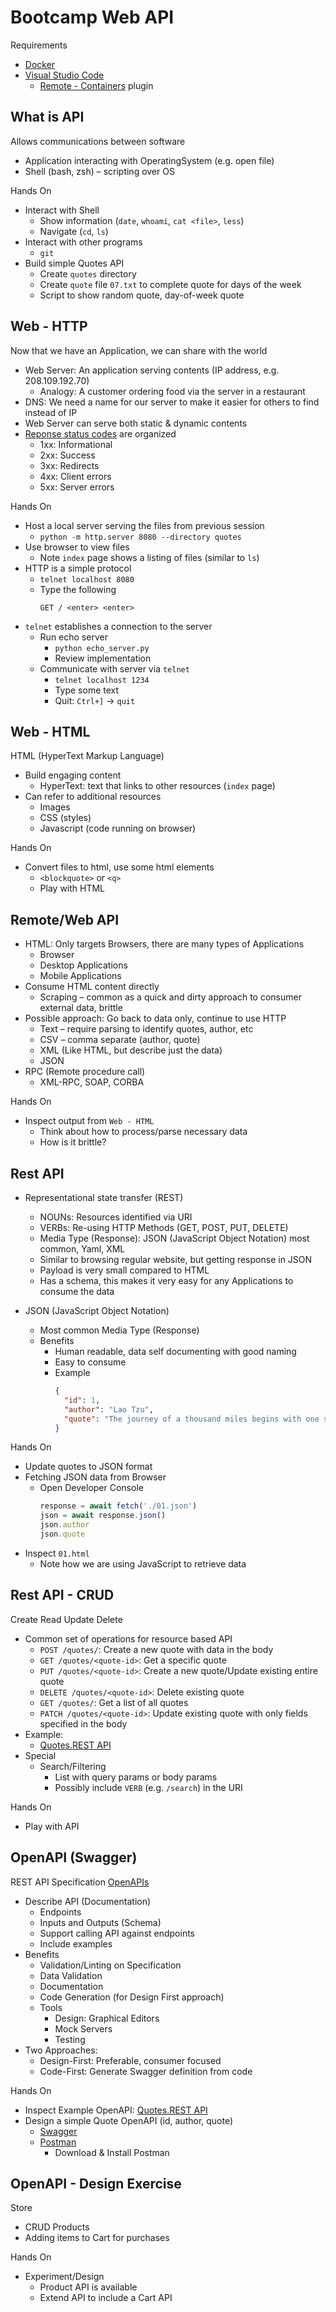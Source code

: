 # Bootcamp Web API

Requirements

* [Docker](https://www.docker.com/)
* [Visual Studio Code](https://code.visualstudio.com/)
  * [Remote - Containers](https://marketplace.visualstudio.com/items?itemName=ms-vscode-remote.remote-containers) plugin


## What is API

Allows communications between software

* Application interacting with OperatingSystem (e.g. open file)
* Shell (bash, zsh) – scripting over OS

Hands On

* Interact with Shell
  * Show information (`date`, `whoami`, `cat <file>`, `less`)
  * Navigate (`cd`, `ls`)
* Interact with other programs
  * `git`
* Build simple Quotes API
  * Create `quotes` directory
  * Create `quote` file `07.txt` to complete quote for days of the week
  * Script to show random quote, day-of-week quote


## Web - HTTP

Now that we have an Application, we can share with the world
* Web Server: An application serving contents (IP address, e.g. 208.109.192.70)
  * Analogy: A customer ordering food via the server in a restaurant
* DNS: We need a name for our server to make it easier for others to find instead of IP
* Web Server can serve both static & dynamic contents
* [Reponse status codes](https://developer.mozilla.org/en-US/docs/Web/HTTP/Status) are organized
  * 1xx: Informational
  * 2xx: Success
  * 3xx: Redirects
  * 4xx: Client errors
  * 5xx: Server errors


Hands On

* Host a local server serving the files from previous session
  * `python -m http.server 8080 --directory quotes`
* Use browser to view files
  * Note `index` page shows a listing of files (similar to `ls`)
* HTTP is a simple protocol
  * `telnet localhost 8080`
  * Type the following
    ```
    GET / <enter> <enter>
    ```
* `telnet` establishes a connection to the server
  * Run echo server
    * `python echo_server.py`
    * Review implementation
  * Communicate with server via `telnet`
    * `telnet localhost 1234`
    * Type some text
    * Quit: `Ctrl+]` -> `quit`


## Web - HTML

HTML (HyperText Markup Language)
* Build engaging content
  * HyperText: text that links to other resources (`index` page)
* Can refer to additional resources
  * Images
  * CSS (styles)
  * Javascript (code running on browser)

Hands On

* Convert files to html, use some html elements
  * `<blockquote>` or `<q>`
  * Play with HTML


## Remote/Web API

* HTML: Only targets Browsers, there are many types of Applications
  * Browser
  * Desktop Applications
  * Mobile Applications
* Consume HTML content directly
  * Scraping – common as a quick and dirty approach to consumer external data, brittle
* Possible approach: Go back to data only, continue to use HTTP
  * Text – require parsing to identify quotes, author, etc
  * CSV – comma separate (author, quote)
  * XML (Like HTML, but describe just the data)
  * JSON
* RPC (Remote procedure call)
  * XML-RPC, SOAP, CORBA

Hands On

* Inspect output from `Web - HTML`
  * Think about how to process/parse necessary data
  * How is it brittle?


## Rest API

* Representational state transfer (REST)
  * NOUNs: Resources identified via URI
  * VERBs: Re-using HTTP Methods (GET, POST, PUT, DELETE)
  * Media Type (Response): JSON (JavaScript Object Notation) most common, Yaml, XML
  * Similar to browsing regular website, but getting response in JSON
  * Payload is very small compared to HTML
  * Has a schema, this makes it very easy for any Applications to consume the data

* JSON (JavaScript Object Notation)
  * Most common Media Type (Response)
  * Benefits
    * Human readable, data self documenting with good naming
    * Easy to consume
    * Example
      ```json
      { 
        "id": 1,
        "author": "Lao Tzu", 
        "quote": "The journey of a thousand miles begins with one step."
      }
      ```

Hands On
* Update quotes to JSON format
* Fetching JSON data from Browser
  * Open Developer Console
    ```javascript
    response = await fetch('./01.json')
    json = await response.json()
    json.author
    json.quote
    ```
* Inspect `01.html`
  * Note how we are using JavaScript to retrieve data


## Rest API - CRUD

Create Read Update Delete
* Common set of operations for resource based API
  * `POST /quotes/`: Create a new quote with data in the body
  * `GET /quotes/<quote-id>`: Get a specific quote
  * `PUT /quotes/<quote-id>`: Create a new quote/Update existing entire quote
  * `DELETE /quotes/<quote-id>`: Delete existing quote
  * `GET /quotes/`: Get a list of all quotes
  * `PATCH /quotes/<quote-id>`: Update existing quote with only fields specified in the body
* Example:
  * [Quotes.REST API](https://quotes.rest/)
* Special
  * Search/Filtering
    * List with query params or body params
    * Possibly include `VERB` (e.g. `/search`) in the URI

Hands On
* Play with API


## OpenAPI (Swagger)

REST API Specification [OpenAPIs](https://www.openapis.org/)
* Describe API (Documentation)
  * Endpoints
  * Inputs and Outputs (Schema)
  * Support calling API against endpoints
  * Include examples
* Benefits
  * Validation/Linting on Specification
  * Data Validation
  * Documentation
  * Code Generation (for Design First approach)
  * Tools
    * Design: Graphical Editors
    * Mock Servers
    * Testing
* Two Approaches: 
  * Design-First: Preferable, consumer focused
  * Code-First: Generate Swagger definition from code

Hands On
* Inspect Example OpenAPI: [Quotes.REST API](https://quotes.rest/)
* Design a simple Quote OpenAPI (id, author, quote)
  * [Swagger](https://editor.swagger.io/)
  * [Postman](https://www.postman.com/)
    * Download & Install Postman


## OpenAPI - Design Exercise

Store
* CRUD Products
* Adding items to Cart for purchases

Hands On
* Experiment/Design
  * Product API is available
  * Extend API to include a Cart API

